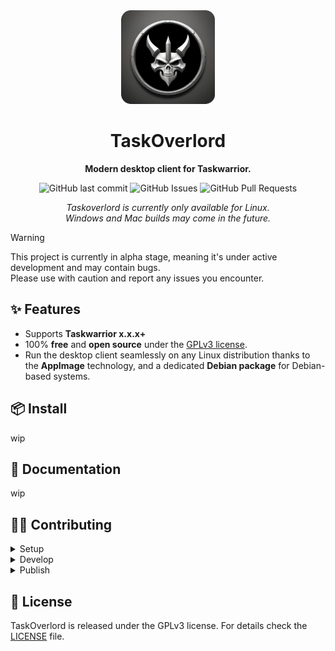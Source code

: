 <div align="center">

<img src="taskoverlord.png" alt="TaskOverlord" width=150>

# TaskOverlord

**Modern desktop client for Taskwarrior.**

![GitHub last commit](https://img.shields.io/github/last-commit/lebriton/taskoverlord)
![GitHub Issues](https://img.shields.io/github/issues-raw/lebriton/taskoverlord?label=open%20issues)
![GitHub Pull Requests](https://img.shields.io/github/issues-pr-raw/lebriton/taskoverlord?label=open%20pull%20requests)

_Taskoverlord is currently only available for Linux.<br :>Windows and Mac builds may come in the future._

</div>

> [!WARNING]  
> This project is currently in alpha stage, meaning it's under active development and may contain bugs.  
> Please use with caution and report any issues you encounter.

## ✨ Features

- Supports **Taskwarrior x.x.x+**
- 100% **free** and **open source** under the [GPLv3 license](/LICENSE).
- Run the desktop client seamlessly on any Linux distribution thanks to the **AppImage** technology, and a dedicated **Debian package** for Debian-based systems.

## 📦 Install

wip

## 📖 Documentation

wip

## 👩‍💻 Contributing

<details>
<summary>Setup</summary>

With [rust](https://www.rust-lang.org/tools/install), [pnpm](https://pnpm.io/installation) and [just](https://just.systems/man/en/chapter_2.html) installed, run `just setup`.

</details>

<details>
<summary>Develop</summary>

- To launch the app in development mode, run `just develop`.
- Before committing any changes to git, run `just pre-commit`.  

</details>

<details>
<summary>Publish</summary>

wip

</details>

## 📜 License

TaskOverlord is released under the GPLv3 license.
For details check the [LICENSE](LICENSE) file.
